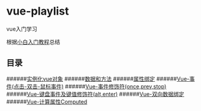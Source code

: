 # vue-playlist
vue入门学习

根据[小白入门教程](http://study.163.com/course/courseMain.htm?courseId=1004711010)总结

## 目录
######[实例化vue对象](https://github.com/F-Christina/vue-playlist/tree/master/%E5%AE%9E%E4%BE%8B%E5%8C%96vue%E5%AF%B9%E8%B1%A1)
######[数据和方法](https://github.com/F-Christina/vue-playlist/tree/master/%E6%95%B0%E6%8D%AE%E5%92%8C%E6%96%B9%E6%B3%95)
######[属性绑定](https://github.com/F-Christina/vue-playlist/tree/master/%E5%B1%9E%E6%80%A7%E7%BB%91%E5%AE%9A)
######[Vue-事件(点击-双击-鼠标事件)](https://github.com/F-Christina/vue-playlist/tree/master/Vue-%E4%BA%8B%E4%BB%B6(%E7%82%B9%E5%87%BB-%E5%8F%8C%E5%87%BB-%E9%BC%A0%E6%A0%87%E4%BA%8B%E4%BB%B6))
######[Vue-事件修饰符(once,prev,stop)](https://github.com/F-Christina/vue-playlist/tree/master/Vue-%E4%BA%8B%E4%BB%B6%E4%BF%AE%E9%A5%B0%E7%AC%A6(once%2Cprev%2Cstop))
######[Vue-键盘事件及键值修饰符(alt,enter)](https://github.com/F-Christina/vue-playlist/tree/master/Vue-%E9%94%AE%E7%9B%98%E4%BA%8B%E4%BB%B6%E5%8F%8A%E9%94%AE%E5%80%BC%E4%BF%AE%E9%A5%B0%E7%AC%A6(alt%2Center))
######[Vue-双向数据绑定](https://github.com/F-Christina/vue-playlist/tree/master/Vue-%E5%8F%8C%E5%90%91%E6%95%B0%E6%8D%AE%E7%BB%91%E5%AE%9A)
######[Vue-计算属性Computed](https://github.com/F-Christina/vue-playlist/tree/master/Vue-%E8%AE%A1%E7%AE%97%E5%B1%9E%E6%80%A7Computed)
